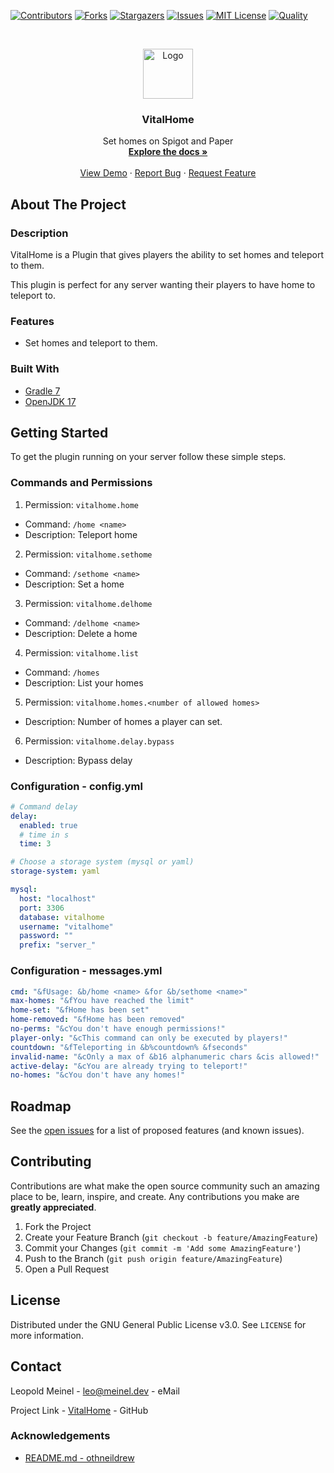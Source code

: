 <!-- PROJECT SHIELDS -->

[![Contributors][contributors-shield]][contributors-url]
[![Forks][forks-shield]][forks-url]
[![Stargazers][stars-shield]][stars-url]
[![Issues][issues-shield]][issues-url]
[![MIT License][license-shield]][license-url]
[![Quality][quality-shield]][quality-url]

<!-- PROJECT LOGO -->
<!--suppress ALL -->
<br />
<p align="center">
  <a href="https://github.com/LeoMeinel/vitalhome">
    <img src="images/logo.png" alt="Logo" width="80" height="80">
  </a>

<h3 align="center">VitalHome</h3>

  <p align="center">
    Set homes on Spigot and Paper
    <br />
    <a href="https://github.com/LeoMeinel/vitalhome"><strong>Explore the docs »</strong></a>
    <br />
    <br />
    <a href="https://github.com/LeoMeinel/vitalhome">View Demo</a>
    ·
    <a href="https://github.com/LeoMeinel/vitalhome/issues">Report Bug</a>
    ·
    <a href="https://github.com/LeoMeinel/vitalhome/issues">Request Feature</a>
  </p>

<!-- ABOUT THE PROJECT -->

## About The Project

### Description

VitalHome is a Plugin that gives players the ability to set homes and teleport to them.

This plugin is perfect for any server wanting their players to have home to teleport to.

### Features

- Set homes and teleport to them.

### Built With

- [Gradle 7](https://docs.gradle.org/7.5.1/release-notes.html)
- [OpenJDK 17](https://openjdk.java.net/projects/jdk/17/)

<!-- GETTING STARTED -->

## Getting Started

To get the plugin running on your server follow these simple steps.

### Commands and Permissions

1. Permission: `vitalhome.home`

- Command: `/home <name>`
- Description: Teleport home

2. Permission: `vitalhome.sethome`

- Command: `/sethome <name>`
- Description: Set a home

3. Permission: `vitalhome.delhome`

- Command: `/delhome <name>`
- Description: Delete a home

4. Permission: `vitalhome.list`

- Command: `/homes`
- Description: List your homes

5. Permission: `vitalhome.homes.<number of allowed homes>`

- Description: Number of homes a player can set.

6. Permission: `vitalhome.delay.bypass`

- Description: Bypass delay

### Configuration - config.yml

```yaml
# Command delay
delay:
  enabled: true
  # time in s
  time: 3

# Choose a storage system (mysql or yaml)
storage-system: yaml

mysql:
  host: "localhost"
  port: 3306
  database: vitalhome
  username: "vitalhome"
  password: ""
  prefix: "server_"
```

### Configuration - messages.yml

```yaml
cmd: "&fUsage: &b/home <name> &for &b/sethome <name>"
max-homes: "&fYou have reached the limit"
home-set: "&fHome has been set"
home-removed: "&fHome has been removed"
no-perms: "&cYou don't have enough permissions!"
player-only: "&cThis command can only be executed by players!"
countdown: "&fTeleporting in &b%countdown% &fseconds"
invalid-name: "&cOnly a max of &b16 alphanumeric chars &cis allowed!"
active-delay: "&cYou are already trying to teleport!"
no-homes: "&cYou don't have any homes!"
```

<!-- ROADMAP -->

## Roadmap

See the [open issues](https://github.com/LeoMeinel/vitalhome/issues) for a list of proposed features (and known
issues).

<!-- CONTRIBUTING -->

## Contributing

Contributions are what make the open source community such an amazing place to be, learn, inspire, and create. Any
contributions you make are **greatly appreciated**.

1. Fork the Project
2. Create your Feature Branch (`git checkout -b feature/AmazingFeature`)
3. Commit your Changes (`git commit -m 'Add some AmazingFeature'`)
4. Push to the Branch (`git push origin feature/AmazingFeature`)
5. Open a Pull Request

<!-- LICENSE -->

## License

Distributed under the GNU General Public License v3.0. See `LICENSE` for more information.

<!-- CONTACT -->

## Contact

Leopold Meinel - [leo@meinel.dev](mailto:leo@meinel.dev) - eMail

Project Link - [VitalHome](https://github.com/LeoMeinel/vitalhome) - GitHub

<!-- ACKNOWLEDGEMENTS -->

### Acknowledgements

- [README.md - othneildrew](https://github.com/othneildrew/Best-README-Template)

<!-- MARKDOWN LINKS & IMAGES -->

[contributors-shield]: https://img.shields.io/github/contributors-anon/LeoMeinel/vitalhome?style=for-the-badge
[contributors-url]: https://github.com/LeoMeinel/vitalhome/graphs/contributors
[forks-shield]: https://img.shields.io/github/forks/LeoMeinel/vitalhome?label=Forks&style=for-the-badge
[forks-url]: https://github.com/LeoMeinel/vitalhome/network/members
[stars-shield]: https://img.shields.io/github/stars/LeoMeinel/vitalhome?style=for-the-badge
[stars-url]: https://github.com/LeoMeinel/vitalhome/stargazers
[issues-shield]: https://img.shields.io/github/issues/LeoMeinel/vitalhome?style=for-the-badge
[issues-url]: https://github.com/LeoMeinel/vitalhome/issues
[license-shield]: https://img.shields.io/github/license/LeoMeinel/vitalhome?style=for-the-badge
[license-url]: https://github.com/LeoMeinel/vitalhome/blob/main/LICENSE
[quality-shield]: https://img.shields.io/codefactor/grade/github/LeoMeinel/vitalhome?style=for-the-badge
[quality-url]: https://www.codefactor.io/repository/github/LeoMeinel/vitalhome
